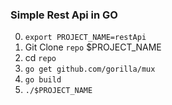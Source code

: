 ### Simple Rest Api in GO
0. `export PROJECT_NAME=restApi`
1. Git Clone `repo` $PROJECT_NAME
2. cd `repo`
3. `go get github.com/gorilla/mux`
4. `go build`
5. `./$PROJECT_NAME`
